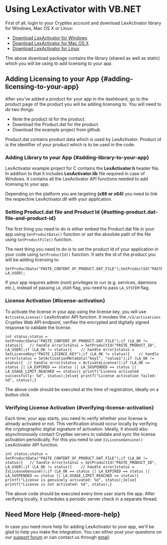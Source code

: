 # Using LexActivator with VB.NET

First of all, login to your Cryptlex account and download LexActivator library for Windows, Mac OS X or Linux:

* ​[Download LexActivator for Windows](https://cryptlex.com/app/api)​
* ​[Download LexActivator for Mac OS X](https://cryptlex.com/app/api)​
* ​[Download LexActivator for Linux](https://cryptlex.com/app/api)​

The above download package contains the library \(shared as well as static\) which you will be using to add licensing to your app.

## Adding Licensing to your App {#adding-licensing-to-your-app}

After you've added a product for your app in the dashboard, go to the product page of the product you will be adding licensing to. You will need to do two things:

* Note the product id for the product.
* Download the Product.dat for the product.
* Download the example project from github

Product.dat contains product data which is used by LexActivator. Product id is the identifier of your product which is to be used in the code.

### Adding Library to your App {#adding-library-to-your-app}

LexActivator example project for C contains the **LexActivator.h** header file. In addition to that it includes **LexActivator.lib** file required in case of Windows. It contains all the LexActivator API functions needed to add licensing to your app.

Depending on the platform you are targeting **\(x86 or x64\)** you need to link the respective LexActivator.dll with your application.

### Setting Product.dat file and Product Id {#setting-product.dat-file-and-product-id}

The first thing you need to do is either embed the Product.dat file in your app using `SetProductData()` function or set the absolute path of the file using `SetProductFile()` function.

The next thing you need to do is to set the product id of your application in your code using `SetProductId()` function. It sets the id of the product you will be adding licensing to.

```text
SetProductData("PASTE_CONTENT_OF_PRODUCT.DAT_FILE");SetProductId("PASTE_PRODUCT_ID", LA_USER);
```

If your app requires admin \(root\) privileges to run \(e.g. services, daemons etc.\), instead of passing `LA_USER` flag, you need to pass `LA_SYSTEM` flag.

### License Activation {#license-activation}

To activate the license in your app using the license key, you will use `ActivateLicense()` LexActivator API function. It invokes the `/v3/activations` Cryptlex Web API endpoint, verifies the encrypted and digitally signed response to validate the license.

```text
int status;status = SetProductData("PASTE_CONTENT_OF_PRODUCT.DAT_FILE");if (LA_OK != status){	// handle error}status = SetProductId("PASTE_PRODUCT_ID", LA_USER);if (LA_OK != status){	// handle error}status = SetLicenseKey("PASTE_LICENCE_KEY");if (LA_OK != status){	 // handle error}status = SetActivationMetadata("key1", "value1");if (LA_OK != status){	 // handle error}status = ActivateLicense();if (LA_OK == status || LA_EXPIRED == status || LA_SUSPENDED == status || LA_USAGE_LIMIT_REACHED == status){	printf("License activated successfully: %d", status);}else{	printf("License activation failed: %d", status);}
```

The above code should be executed at the time of registration, ideally on a button click.

### Verifying License Activation {#verifying-license-activation}

Each time, your app starts, you need to verify whether your license is already activated or not. This verification should occur locally by verifying the cryptographic digital signature of activation. Ideally, it should also asynchronously contact Cryptlex servers to validate and sync the license activation periodically. For this you need to use `IsLicenseGenuine()` LexActivator API function.

```text
int status;status = SetProductData("PASTE_CONTENT_OF_PRODUCT.DAT_FILE");if (LA_OK != status){	// handle error}status = SetProductId("PASTE_PRODUCT_ID", LA_USER);if (LA_OK != status){	// handle error}status = IsLicenseGenuine();if (LA_OK == status || LA_EXPIRED == status || LA_SUSPENDED == status || LA_USAGE_LIMIT_REACHED == status){	printf("License is genuinely activated: %d", status);}else{	printf("License is not activated: %d", status);}
```

The above code should be executed every time user starts the app. After verifying locally, it schedules a periodic server check in a separate thread.

## Need More Help {#need-more-help}

In case you need more help for adding LexActivator to your app, we'll be glad to help you make the integration. You can either post your questions on our [support forum](https://cryptlex.com/forums) or can contact us through [email](mailto:support@cryptlex.com?Subject=Using%20LexActivator).

